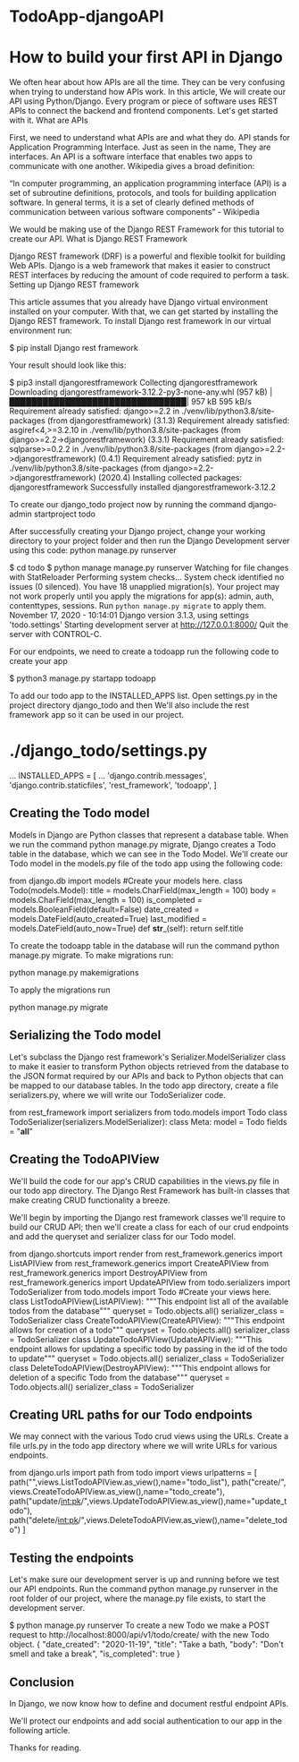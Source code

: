 # TodoApp-djangoAPI

# How to build your first API in Django



We often hear about how APIs are all the time. They can be very confusing when trying to understand how APIs work. In this article, We will create our API using Python/Django. Every program or piece of software uses REST APIs to connect the backend and frontend components. Let's get started with it.
What are APIs

First, we need to understand what APIs are and what they do.
API stands for Application Programming Interface. Just as seen in the name, They are interfaces. An API is a software interface that enables two apps to communicate with one another. Wikipedia gives a broad definition:

“In computer programming, an application programming interface (API) is a set of subroutine definitions, protocols, and tools for building application software. In general terms, it is a set of clearly defined methods of communication between various software components” - Wikipedia

We would be making use of the Django REST Framework for this tutorial to create our API.
What is Django REST Framework

Django REST framework (DRF) is a powerful and flexible toolkit for building Web APIs. Django is a web framework that makes it easier to construct REST interfaces by reducing the amount of code required to perform a task.
Setting up Django REST framework

This article assumes that you already have Django virtual environment installed on your computer. With that, we can get started by installing the Django REST framework.
To install Django rest framework in our virtual environment run:

$ pip install Django rest framework

Your result should look like this:

   $ pip3 install djangorestframework
   Collecting djangorestframework
     Downloading djangorestframework-3.12.2-py3-none-any.whl (957 kB)
        |████████████████████████████████| 957 kB 595 kB/s
   Requirement already satisfied: django>=2.2 in ./venv/lib/python3.8/site-packages (from djangorestframework) (3.1.3)
   Requirement already satisfied: asgiref<4,>=3.2.10 in ./venv/lib/python3.8/site-packages (from django>=2.2->djangorestframework) (3.3.1)
   Requirement already satisfied: sqlparse>=0.2.2 in ./venv/lib/python3.8/site-packages (from django>=2.2->djangorestframework) (0.4.1)
   Requirement already satisfied: pytz in ./venv/lib/python3.8/site-packages (from django>=2.2->djangorestframework) (2020.4)
   Installing collected packages: djangorestframework
   Successfully installed djangorestframework-3.12.2

To create our django_todo project now by running the command django-admin startproject todo

After successfully creating your Django project, change your working directory to your project folder and then run the Django Development server using this code: python manage.py runserver

$ cd todo
$ python manage manage.py runserver
Watching for file changes with StatReloader
Performing system checks...
System check identified no issues (0 silenced).
You have 18 unapplied migration(s). Your project may not work properly until you apply the migrations for app(s): admin, auth, contenttypes, sessions.
Run `python manage.py migrate` to apply them.
November 17, 2020 - 10:14:01
Django version 3.1.3, using settings 'todo.settings'
Starting development server at http://127.0.0.1:8000/
Quit the server with CONTROL-C.

For our endpoints, we need to create a todoapp
run the following code to create your app

$ python3 manage.py startapp todoapp

To add our todo app to the INSTALLED_APPS list. Open settings.py in the project directory django_todo and then We'll also include the rest framework app so it can be used in our project.

# ./django_todo/settings.py
...
INSTALLED_APPS = [
    ...
    'django.contrib.messages',
    'django.contrib.staticfiles',
    'rest_framework',
    'todoapp',
]

## Creating the Todo model

Models in Django are Python classes that represent a database table. When we run the command python manage.py migrate, Django creates a Todo table in the database, which we can see in the Todo Model.
We'll create our Todo model in the models.py file of the todo app using the following code:

from django.db import models
#Create your models here.
class Todo(models.Model):
    title = models.CharField(max_length = 100)
    body = models.CharField(max_length = 100)
    is_completed = models.BooleanField(default=False)
    date_created = models.DateField(auto_created=True)
    last_modified = models.DateField(auto_now=True)
    def __str___(self):
        return self.title

To create the todoapp table in the database will run the command python manage.py migrate.
To make migrations run:

python manage.py makemigrations

To apply the migrations run

python manage.py migrate

## Serializing the Todo model

Let's subclass the Django rest framework's Serializer.ModelSerializer class to make it easier to transform Python objects retrieved from the database to the JSON format required by our APIs and back to Python objects that can be mapped to our database tables.
In the todo app directory, create a file serializers.py, where we will write our TodoSerializer code.

from rest_framework import serializers
from todo.models import Todo
class TodoSerializer(serializers.ModelSerializer):
    class Meta:
        model = Todo
        fields = "__all__"

## Creating the TodoAPIView

We'll build the code for our app's CRUD capabilities in the views.py file in our todo app directory. The Django Rest Framework has built-in classes that make creating CRUD functionality a breeze.

We'll begin by importing the Django rest framework classes we'll require to build our CRUD API; then we'll create a class for each of our crud endpoints and add the queryset and serializer class for our Todo model.

from django.shortcuts import render
from rest_framework.generics import ListAPIView
from rest_framework.generics import CreateAPIView
from rest_framework.generics import DestroyAPIView
from rest_framework.generics import UpdateAPIView
from todo.serializers import TodoSerializer
from todo.models import Todo
#Create your views here.
class ListTodoAPIView(ListAPIView):
    """This endpoint list all of the available todos from the database"""
    queryset = Todo.objects.all()
    serializer_class = TodoSerializer
class CreateTodoAPIView(CreateAPIView):
    """This endpoint allows for creation of a todo"""
    queryset = Todo.objects.all()
    serializer_class = TodoSerializer
class UpdateTodoAPIView(UpdateAPIView):
    """This endpoint allows for updating a specific todo by passing in the id of the todo to update"""
    queryset = Todo.objects.all()
    serializer_class = TodoSerializer
class DeleteTodoAPIView(DestroyAPIView):
    """This endpoint allows for deletion of a specific Todo from the database"""
    queryset = Todo.objects.all()
    serializer_class = TodoSerializer

## Creating URL paths for our Todo endpoints

We may connect with the various Todo crud views using the URLs. Create a file urls.py in the todo app directory where we will write URLs for various endpoints.

from django.urls import path
from todo import views
urlpatterns = [
    path("",views.ListTodoAPIView.as_view(),name="todo_list"),
    path("create/", views.CreateTodoAPIView.as_view(),name="todo_create"),
    path("update/<int:pk>/",views.UpdateTodoAPIView.as_view(),name="update_todo"),
    path("delete/<int:pk>/",views.DeleteTodoAPIView.as_view(),name="delete_todo")
]

## Testing the endpoints

Let's make sure our development server is up and running before we test our API endpoints. Run the command python manage.py runserver in the root folder of our project, where the manage.py file exists, to start the development server.

$ python manage.py runserver
To create a new Todo we make a POST request to
http://localhost:8000/api/v1/todo/create/ with the new Todo object.
{
    "date_created": "2020-11-19",
    "title": "Take a bath,
    "body": "Don't smell and take a break",
    "is_completed": true
}

## Conclusion

In Django, we now know how to define and document restful endpoint APIs.

We'll protect our endpoints and add social authentication to our app in the following article.

Thanks for reading.
